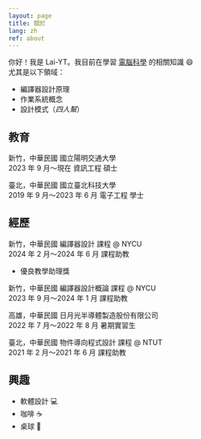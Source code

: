 ```yaml
---
layout: page
title: 關於
lang: zh
ref: about
---
```


你好！我是 Lai-YT。我目前在學習 [電腦科學](https://zh.m.wikipedia.org/zh-tw/%E8%AE%A1%E7%AE%97%E6%9C%BA%E7%A7%91%E5%AD%A6) 的相關知識 :smile: \
尤其是以下領域：

- 編譯器設計原理
- 作業系統概念
- 設計模式（*四人幫*）

## 教育

<span class="period-loc">新竹，中華民國</span>
國立陽明交通大學
<br>
<span class="period-loc">2023 年 9 月～現在</span>
資訊工程 碩士

<span class="period-loc">臺北，中華民國</span>
國立臺北科技大學
<br>
<span class="period-loc">2019 年 9 月～2023 年 6 月</span>
電子工程 學士

## 經歷

<span class="period-loc">新竹，中華民國</span>
編譯器設計 課程 @ NYCU
<br>
<span class="period-loc">2024 年 2 月～2024 年 6 月</span>
課程助教
- 優良教學助理獎

<span class="period-loc">新竹，中華民國</span>
編譯器設計概論 課程 @ NYCU
<br>
<span class="period-loc">2023 年 9 月～2024 年 1 月</span>
課程助教

<span class="period-loc">高雄，中華民國</span>
日月光半導體製造股份有限公司
<br>
<span class="period-loc">2022 年 7 月～2022 年 8 月</span>
暑期實習生

<span class="period-loc">臺北，中華民國</span>
物件導向程式設計 課程 @ NTUT
<br>
<span class="period-loc">2021 年 2 月～2021 年 6 月</span>
課程助教

## 興趣

- 軟體設計 :computer:
- 咖啡 :coffee:
- 桌球 :ping_pong:

